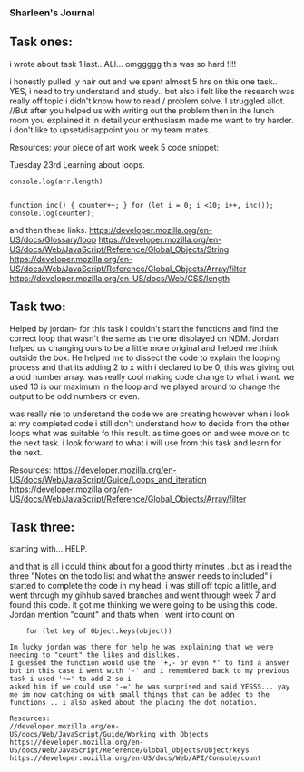 ### Sharleen's Journal

## Task ones:
i wrote about task 1 last.. ALI... omggggg this was so hard !!!!

i honestly pulled ,y hair out and we spent almost 5 hrs on this one task.. YES, i need to try understand and study.. but also i felt like the research was really off topic i didn't know how to read / problem solve.
I struggled allot.
//But after you helped us with writing out the problem then in the lunch room you explained it in detail your enthusiasm made me want to try harder. i don't like to upset/disappoint you or my team mates.

Resources:
your piece of art work
 week 5 code snippet: 
 
 Tuesday 23rd Learning about loops.

```for(i= 0; i <= 5; i++) {    console.log('this is a loop') let arr = [1,2,3,4,5,6,7]
console.log(arr.length)
```

```for (let i = 0;; i++) {  console.log("loop, i = " + i); if (i > 1)  break;};
```

```let counter =0;
function inc() { counter++; } for (let i = 0; i <10; i++, inc()); console.log(counter); 
```
 
 and then these links.
 https://developer.mozilla.org/en-US/docs/Glossary/loop
 https://developer.mozilla.org/en-US/docs/Web/JavaScript/Reference/Global_Objects/String
 https://developer.mozilla.org/en-US/docs/Web/JavaScript/Reference/Global_Objects/Array/filter
 https://developer.mozilla.org/en-US/docs/Web/CSS/length
 


## Task two: 
Helped by jordan-
 for this task i couldn't start the functions and find the correct loop that wasn't the same as the one displayed on NDM. Jordan helped us changing ours to be a little more original and helped me think outside the box. He helped me to dissect the code to explain the looping process and that its adding 2 to x with i declared to be 0, this was
 giving out a odd number array. was really cool making code change to what i want.
 we used 10 is our maximum in the loop and we played around to change the output to be odd numbers or even.  

 was really nie to understand the code we are creating however when i look at my completed code i still don't understand how to decide from the other loops what was suitable
 fo this result. as time goes on and wee move on to the next task. i look forward to what i will use from this task and learn for the next.

Resources: 
https://developer.mozilla.org/en-US/docs/Web/JavaScript/Guide/Loops_and_iteration
https://developer.mozilla.org/en-US/docs/Web/JavaScript/Reference/Global_Objects/Array/filter


## Task three:
starting with... HELP.

and that is all i could think about for a good thirty minutes ..but as i read the three "Notes on the todo list and what the answer needs to included" i started to complete
the code in my head. i was still off topic a little, and went through my gihhub saved branches and went through week 7 and found this code. it got me thinking we were going 
to be using this code. Jordan mention "count" and thats when i went into count on 

```let object = {a: 1,b: 2, c: 3,};
    for (let key of Object.keys(object)) 

Im lucky jordan was there for help he was explaining that we were needing to "count" the likes and dislikes. 
I guessed the function would use the '+,- or even *' to find a answer but in this case i went with '-' and i remembered back to my previous task i used '+=' to add 2 so i 
asked him if we could use '-=' he was surprised and said YESSS... yay me im now catching on with small things that can be added to the functions .. i also asked about the placing the dot notation.

Resources:
//developer.mozilla.org/en-US/docs/Web/JavaScript/Guide/Working_with_Objects
https://developer.mozilla.org/en-US/docs/Web/JavaScript/Reference/Global_Objects/Object/keys
https://developer.mozilla.org/en-US/docs/Web/API/Console/count

